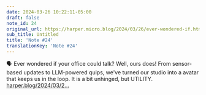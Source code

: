 ```yaml
---
date: 2024-03-26 10:22:11-05:00
draft: false
note_id: 24
original_url: https://harper.micro.blog/2024/03/26/ever-wondered-if.html
sub_title: Untitled
title: 'Note #24'
translationKey: 'Note #24'
---
```


🗣️ Ever wondered if your office could talk? Well, ours does! From sensor-based updates to LLM-powered quips, we've turned our studio into a avatar that keeps us in the loop. It is a bit unhinged, but UTILITY. [harper.blog/2024/03/2...](https://harper.blog/2024/03/26/our-office-avatar-pt-1-the-office-is-talking-shit-again/)